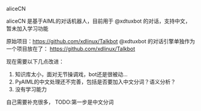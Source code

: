 aliceCN

aliceCN 是基于AIML的对话机器人，目前用于 @xdtuxbot 的对话，支持中文，暂未加入学习功能

原始项目：https://github.com/xdlinux/Talkbot
@xdtuxbot 的对话引擎单独作为一个项目放在了： https://github.com/xdlinux/Talkbot

现在需要以下几点改进：
1. 知识库太小，面对无节操调戏，bot还是很被动…
2. PyAIML的中文处理还不完善，包括是否要加入中文分词？语义分析？
3. 没有学习能力

自己需要补充很多，
TODO:第一步是中文分词